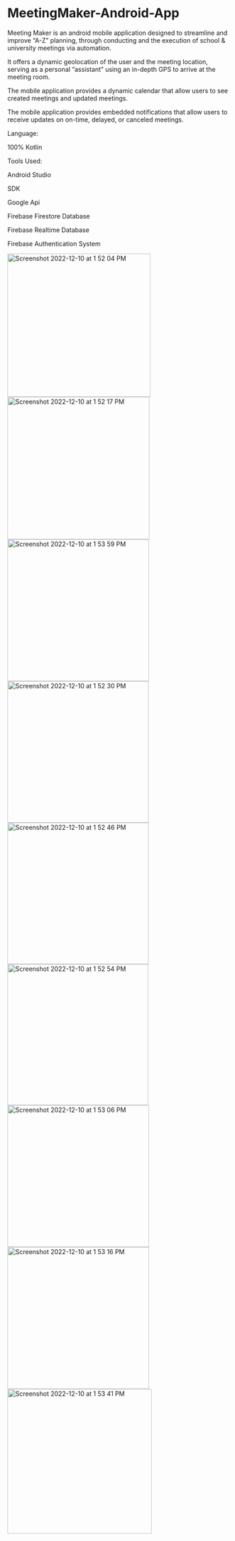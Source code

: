 # MeetingMaker-Android-App

Meeting Maker is an android mobile application designed to streamline and improve “A-Z” planning, through conducting and the execution of school & university meetings via automation.

It offers a dynamic geolocation of the user and the meeting location, serving as a personal “assistant” using an in-depth GPS to arrive at the meeting room. 

The mobile application provides a dynamic calendar that allow users to see created meetings and updated meetings. 

The mobile application provides embedded notifications that allow users to receive updates on on-time, delayed, or canceled meetings. 

Language: 

100% Kotlin

Tools Used: 

Android Studio

SDK

Google Api

Firebase Firestore Database

Firebase Realtime Database

Firebase Authentication System

<img width="322" alt="Screenshot 2022-12-10 at 1 52 04 PM" src="https://user-images.githubusercontent.com/62612898/210155883-c8342197-f55e-4c3d-95ea-2a33f1952a06.png">
<img width="320" alt="Screenshot 2022-12-10 at 1 52 17 PM" src="https://user-images.githubusercontent.com/62612898/210155885-ddaff2f4-96c8-4f3a-a13e-5484de6ad6bf.png">
<img width="319" alt="Screenshot 2022-12-10 at 1 53 59 PM" src="https://user-images.githubusercontent.com/62612898/210155887-a62a7a61-77be-4304-93c2-2d51c5485712.png">
<img width="318" alt="Screenshot 2022-12-10 at 1 52 30 PM" src="https://user-images.githubusercontent.com/62612898/210155893-3b042eea-af69-4ada-b684-6710e4f2d58c.png">
<img width="318" alt="Screenshot 2022-12-10 at 1 52 46 PM" src="https://user-images.githubusercontent.com/62612898/210155894-f503054f-cf99-46fc-9f18-8b5da57a395e.png">
<img width="317" alt="Screenshot 2022-12-10 at 1 52 54 PM" src="https://user-images.githubusercontent.com/62612898/210155895-cf893400-f7c8-4551-bd3b-7ab1d2e195ba.png">
<img width="319" alt="Screenshot 2022-12-10 at 1 53 06 PM" src="https://user-images.githubusercontent.com/62612898/210155898-c80472f7-35db-4d8b-8fb7-ee3fc259e6f5.png">
<img width="319" alt="Screenshot 2022-12-10 at 1 53 16 PM" src="https://user-images.githubusercontent.com/62612898/210155900-a46f1c6e-b462-4e32-ad06-d0bf16d689a6.png">
<img width="325" alt="Screenshot 2022-12-10 at 1 53 41 PM" src="https://user-images.githubusercontent.com/62612898/210155901-5465520b-b4ad-4c52-b1a3-f1c1840a47c3.png">

